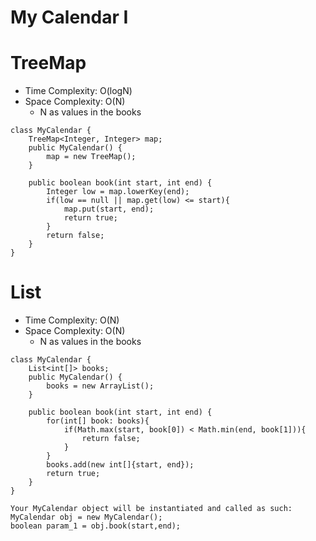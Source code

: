# My Calendar I
# TreeMap
* Time Complexity: O(logN)
* Space Complexity: O(N)
	* N as values in the books
```
class MyCalendar {
    TreeMap<Integer, Integer> map;
    public MyCalendar() {
        map = new TreeMap();
    }
    
    public boolean book(int start, int end) {
        Integer low = map.lowerKey(end);
        if(low == null || map.get(low) <= start){
            map.put(start, end);
            return true;
        }
        return false;
    }
}
```
# List
* Time Complexity: O(N)
* Space Complexity: O(N)
	* N as values in the books
```
class MyCalendar {
    List<int[]> books;
    public MyCalendar() {
        books = new ArrayList();
    }
    
    public boolean book(int start, int end) {
        for(int[] book: books){
            if(Math.max(start, book[0]) < Math.min(end, book[1])){
                return false;
            }
        }
        books.add(new int[]{start, end});
        return true;
    }
}
```
```
Your MyCalendar object will be instantiated and called as such:
MyCalendar obj = new MyCalendar();
boolean param_1 = obj.book(start,end);
```